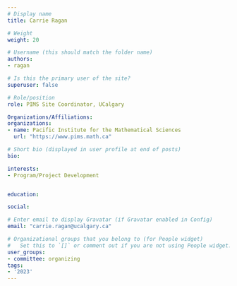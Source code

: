 ```yaml
---
# Display name
title: Carrie Ragan

# Weight
weight: 20

# Username (this should match the folder name)
authors:
- ragan

# Is this the primary user of the site?
superuser: false

# Role/position
role: PIMS Site Coordinator, UCalgary

Organizations/Affiliations:
organizations:
- name: Pacific Institute for the Mathematical Sciences
  url: "https://www.pims.math.ca"

# Short bio (displayed in user profile at end of posts)
bio: 

interests:
- Program/Project Development


education:

social:

# Enter email to display Gravatar (if Gravatar enabled in Config)
email: "carrie.ragan@ucalgary.ca"

# Organizational groups that you belong to (for People widget)
#   Set this to `[]` or comment out if you are not using People widget.
user_groups:
- committee: organizing
tags:
- '2023'
---
```

